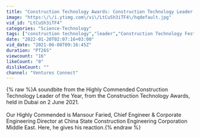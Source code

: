 ```yaml
---
title: "Construction Technology Awards: Construction Technology Leader Of The Year - Highly Commended"
image: "https:\/\/i.ytimg.com\/vi\/LtCuSh3iTF4\/hqdefault.jpg"
vid_id: "LtCuSh3iTF4"
categories: "Science-Technology"
tags: ["construction technology","leader","Construction Technology Festival"]
date: "2022-01-20T02:07:16+03:00"
vid_date: "2021-06-08T09:16:45Z"
duration: "PT26S"
viewcount: "16"
likeCount: "0"
dislikeCount: ""
channel: "Ventures Connect"
---
```

{% raw %}A soundbite from the Highly Commended Construction Technology Leader of the Year, from the Construction Technology Awards, held in Dubai on 2 June 2021.<br /><br />Our Highly Commended is Mansour Faried, Chief Engineer &amp; Corporate Engineering Director at China State Construction Engineering Corporation Middle East. Here, he gives his reaction.{% endraw %}
